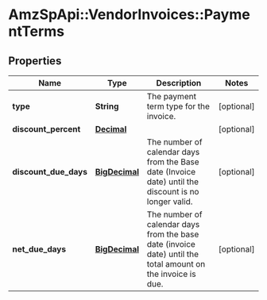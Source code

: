 # AmzSpApi::VendorInvoices::PaymentTerms

## Properties
Name | Type | Description | Notes
------------ | ------------- | ------------- | -------------
**type** | **String** | The payment term type for the invoice. | [optional] 
**discount_percent** | [**Decimal**](Decimal.md) |  | [optional] 
**discount_due_days** | [**BigDecimal**](BigDecimal.md) | The number of calendar days from the Base date (Invoice date) until the discount is no longer valid. | [optional] 
**net_due_days** | [**BigDecimal**](BigDecimal.md) | The number of calendar days from the base date (invoice date) until the total amount on the invoice is due. | [optional] 

